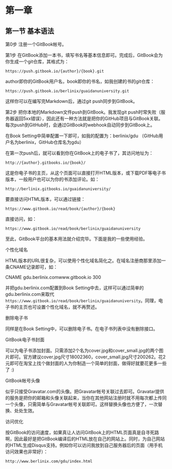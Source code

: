 # 第一章

## 第一节 基本语法

第0步 注册一个GitBook帐号。

第1步 在GitBook添加一本书，填写书名等基本信息即可。完成后，GitBook会为你生成一个git仓库，其格式为：

`https://push.gitbook.io/{author}/{book}.git`

author即你的GitBook用户名，book即你的书名，如我创建的书的git仓库：

`https://push.gitbook.io/berlinix/guaidanuniversity.git`

这样你可以在编写完Markdown后，通过git push同步到GitBook。

第2步 把你本地的Markdown文件push到GitBook。我发现git push时常失败（服务器返回5xx错误），因此还有一种方法就是把你的GitHub项目与GitBook关联。每次push到GitHub时，会通过GitBook的webhook自动同步到GitBook上。

在Book Setting中简单配置一下即可，如我的配置为：berlinix/gdu （GitHub用户名为berlinix，GitHub仓库名为gdu）

在第一次push后，就可以看到你在GitBook上的电子书了，其访问地址为：

`http://{author}.gitbooks.io/{book}/`

这是你电子书的主页，从这个页面可以直接打开HTML版本，或下载PDF等电子书版本，一般用户也可以为你的书添加评论。如：

`http://berlinix.gitbooks.io/guaidanuniversity/`

要直接访问HTML版本，可以通过链接：

`https://www.gitbook.io/read/book/{author}/{book}`

直接访问，如：

`https://www.gitbook.io/read/book/berlinix/guaidanuniversity`

至此，GitBook平台的基本用法就介绍完毕。下面是我的一些使用经验。

个性化域名

HTML版本的URL很复杂，可以使用个性化域名简化之。在域名注册商那里添加一条CNAME记录即可，如：

CNAME gdu.berlinix.comwww.gitbook.io 300

并把gdu.berlinix.com配置到Book Setting中去，这样可以通过简单的gdu.berlinix.com来取代`https://www.gitbook.io/read/book/berlinix/guaidanuniversity`。同理，电子书的主页也可设置个性化域名，就不再赘述。

删除电子书

同样是在Book Setting中，可以删除电子书。在电子书列表中没有删除接口。

GitBook电子书封面

可以为电子书添加封面。只需添加2个名为cover.jpg和cover_small.jpg的两个图片即可。官方建议cover.jpg尺寸18002360，cover_small.jpg尺寸200262。花2元即可在淘宝上找个做封面的人为你制造一个简单的封面，做得好就要花更多一些了 :)

GitBook帐号头像

似乎只接受Gravatar.com的头像。把Gravatar帐号关联过去即可。Gravatar提供的服务是把你的邮箱和头像关联起来，当你在其他网站注册时就不用每次都上传同一个头像，只需简单与Gravatar帐号关联即可。这样替换头像也方便了，一次替换、处处生效。

访问优化

按GitBook的访问速度，如果真让人访问GitBook上的HTML页面真是自寻死路啊，因此最好是把GitBook编译后的HTML放在自己的网站上。同时，为自己网站的HTML生成Disqus支持。例如你可以访问我放到自己服务器后的页面（用手机访问效果也非常好）：

`http://www.berlinix.com/gdu/index.html`
